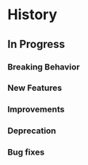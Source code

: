 # History

## In Progress

### Breaking Behavior

### New Features

### Improvements

### Deprecation

### Bug fixes
